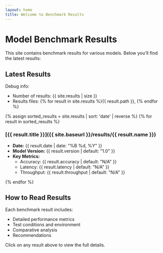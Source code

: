 ```yaml
---
layout: home
title: Welcome to Benchmark Results
---
```


# Model Benchmark Results

This site contains benchmark results for various models. Below you'll find the latest results:

## Latest Results

Debug info:
- Number of results: {{ site.results | size }}
- Results files: {% for result in site.results %}{{ result.path }}, {% endfor %}

{% assign sorted_results = site.results | sort: 'date' | reverse %}
{% for result in sorted_results %}
### [{{ result.title }}]({{ site.baseurl }}/results/{{ result.name }})
- **Date:** {{ result.date | date: "%B %d, %Y" }}
- **Model Version:** {{ result.version | default: "1.0" }}
- **Key Metrics:**
  - Accuracy: {{ result.accuracy | default: "N/A" }}
  - Latency: {{ result.latency | default: "N/A" }}
  - Throughput: {{ result.throughput | default: "N/A" }}

{% endfor %}

## How to Read Results

Each benchmark result includes:
- Detailed performance metrics
- Test conditions and environment
- Comparative analysis
- Recommendations

Click on any result above to view the full details. 